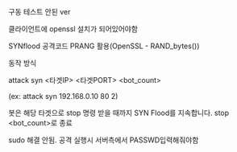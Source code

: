 구동 테스트 안된 ver

클라이언트에 openssl 설치가 되어있어야함


SYNflood 공격코드 PRANG 활용(OpenSSL - RAND_bytes())

동작 방식

attack syn <타겟IP> <타겟PORT> <bot_count>

(ex: attack syn 192.168.0.10 80 2)

봇은 해당 타겟으로 stop 명령 받을 때까지 SYN Flood를 지속합니다.
stop <bot_count>로 종료

sudo 해결 안됨. 공격 실행시 서버측에서 PASSWD입력해줘야함
